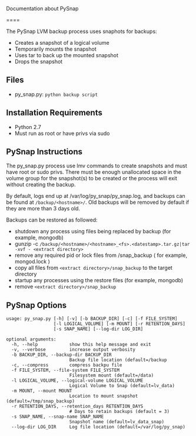 
Documentation about PySnap

====

The PySnap LVM backup process uses snaphots for backups:
 - Creates a snapshot of a logical volume
 - Temporarily mounts the snapshot
 - Uses tar to back up the mounted snapshot
 - Drops the snapshot

Files
----

- py_snap.py:       ``` python backup script ```

Installation Requirements
----

- Python 2.7
- Must run as root or have privs via sudo

PySnap Instructions
----

The py_snap.py process use lmv commands to create snapshots and must have root or
 sudo privs.  There must be enough unallocated space in the volume group for the 
 snapshot(s) to be created or the process will exit without creating the backup.

By default, logs end up at /var/log/py_snap/py_snap.log, and backups can
 be found at ```/backup/<hostname>/```.  Old backups will be removed by default if 
 they are more than 3 days old.

Backups can be restored as followed:
- shutdown any process using files being replaced by backup (for example, mongodb)
- gunzip -c ```/backup/<hostname>/<hostname>_<fs>.<datestamp>.tar.gz|tar -xvf - <extract directory>```
- remove any required pid or lock files from <extract directory>/snap_backup ( for example, mongod.lock )
- copy all files from ```<extract directory>/snap_backup``` to the target directory
- startup any processes using the restore files (for example, mongodb)
- remove ```<extract directory>/snap_backup```

PySnap Options
----

```
usage: py_snap.py [-h] [-v] [-b BACKUP_DIR] [-c] [-f FILE_SYSTEM]
                  [-l LOGICAL_VOLUME] [-m MOUNT] [-r RETENTION_DAYS]
                  [-s SNAP_NAME] [--log-dir LOG_DIR]

optional arguments:
  -h, --help            show this help message and exit
  -v, --verbose         increase output verbosity
  -b BACKUP_DIR, --backup-dir BACKUP_DIR
                        Backup file location (default=/backup
  -c, --compress        compress backpu file
  -f FILE_SYSTEM, --file-system FILE_SYSTEM
                        Filesystem mount (default=/data)
  -l LOGICAL_VOLUME, --logical-volume LOGICAL_VOLUME
                        Logical Volume to Snap (default=lv_data)
  -m MOUNT, --mount MOUNT
                        Location to mount snapshot (default=/tmp/snap_backup)
  -r RETENTION_DAYS, --retention_days RETENTION_DAYS
                        # Days to retain backups (default = 3)
  -s SNAP_NAME, --snap-name SNAP_NAME
                        Snapshot name (default=lv_data_snap)
  --log-dir LOG_DIR     Log file location (default=/var/log/py_snap)
```
